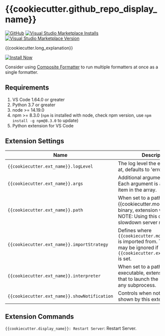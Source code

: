 # {{cookiecutter.github_repo_display_name}}

[![GitHub](https://img.shields.io/github/license/{{cookiecutter.github_user_name}}/{{cookiecutter.github_repo_name}}?logo=github&logoColor=%23181717)]({{cookiecutter.__github_repo_url}})
[![Visual Studio Marketplace Installs](https://img.shields.io/visual-studio-marketplace/i/{{cookiecutter.__extension_id}}?logo=visual-studio-code&logoColor=%23007ACC)]({{cookiecutter.__marketplace_url}})
[![Visual Studio Marketplace Version](https://img.shields.io/visual-studio-marketplace/v/{{cookiecutter.__extension_id}})]({{cookiecutter.__marketplace_url}})

{{cookiecutter.long_explanation}}

[![Install Now](https://img.shields.io/badge/-Install%20Now-107C10?style=for-the-badge&logo=visualstudiocode)]({{cookiecutter.__marketplace_url}})

Consider using [Composite Formatter](https://marketplace.visualstudio.com/items?itemName=mikoz.composite-formatter) to run multiple formatters at once as a single formatter.

## Requirements

1. VS Code 1.64.0 or greater
1. Python 3.7 or greater
1. node >= 14.19.0
1. npm >= 8.3.0 (`npm` is installed with node, check npm version, use `npm install -g npm@8.3.0` to update)
1. Python extension for VS Code

## Extension Settings

|Name|Description|
|----|-----------|
|`{{cookiecutter.ext_name}}.logLevel`| The log level the extension logs at, defaults to 'error'.|
| `{{cookiecutter.ext_name}}.args`| Additional arguments passed in. Each argument is a separate item in the array.|
| `{{cookiecutter.ext_name}}.path`| When set to a path to {{cookiecutter.module_name}} binary, extension will use that. NOTE: Using this option may slowdown server response time.|
| `{{cookiecutter.ext_name}}.importStrategy`| Defines where `{{cookiecutter.module_name}}` is imported from. This setting may be ignored if `{{cookiecutter.ext_name}}.path` is set.|
| `{{cookiecutter.ext_name}}.interpreter`| When set to a path to python executable, extension will use that to launch the server and any subprocess.|
| `{{cookiecutter.ext_name}}.showNotification`| Controls when notifications are shown by this extension.|

## Extension Commands

`{{cookiecutter.display_name}}: Restart Server`: Restart Server.

<!--## Known Issues-->
